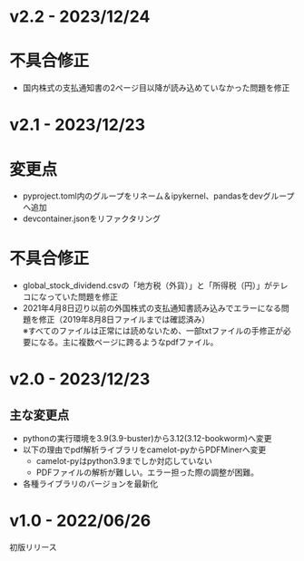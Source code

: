 # v2.2 - 2023/12/24

# 不具合修正
- 国内株式の支払通知書の2ページ目以降が読み込めていなかった問題を修正

# v2.1 - 2023/12/23

# 変更点
- pyproject.toml内のグループをリネーム＆ipykernel、pandasをdevグループへ追加
- devcontainer.jsonをリファクタリング

# 不具合修正
- global_stock_dividend.csvの「地方税（外貨）」と「所得税（円）」がテレコになっていた問題を修正
- 2021年4月8日辺り以前の外国株式の支払通知書読み込みでエラーになる問題を修正（2019年8月8日ファイルまでは確認済み）  
  ※すべてのファイルは正常には読めないため、一部txtファイルの手修正が必要になる。主に複数ページに跨るようなpdfファイル。

# v2.0 - 2023/12/23

## 主な変更点
- pythonの実行環境を3.9(3.9-buster)から3.12(3.12-bookworm)へ変更
- 以下の理由でpdf解析ライブラリをcamelot-pyからPDFMinerへ変更
  - camelot-pyはpython3.9までしか対応していない
  - PDFファイルの解析が難しい。エラー担った際の調整が困難。
- 各種ライブラリのバージョンを最新化

# v1.0 - 2022/06/26

初版リリース

